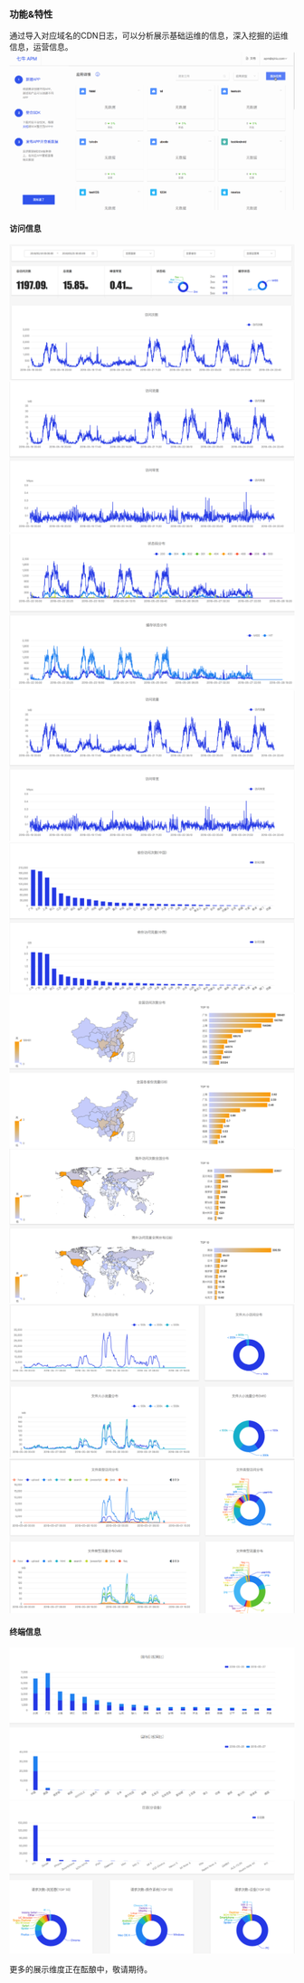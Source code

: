 ### 功能&特性

通过导入对应域名的CDN日志，可以分析展示基础运维的信息，深入挖掘的运维信息，运营信息。
![image](../_media/cdn_domain.gif)

#### 访问信息

![image](../_media/cdn_visits.png)
![image](../_media/cdn_trafic.png)
![image](../_media/cdn_code.png)
![image](../_media/cdn_trafic.png)
![image](../_media/cdn_province1.png)
![image](../_media/cdn_province2.png)
![image](../_media/cdn_world.png)
![image](../_media/cdn_size_distribute.png)
![image](../_media/cdn_type_distribute.png)

#### 终端信息

![image](../_media/cdn_day_active_1.png)
![image](../_media/cdn_day_active_2.png)

更多的展示维度正在酝酿中，敬请期待。